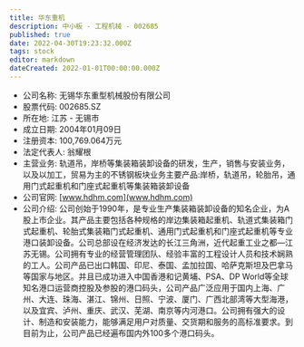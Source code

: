 ```yaml
---
title: 华东重机
description: 中小板 - 工程机械 - 002685
published: true
date: 2022-04-30T19:23:32.000Z
tags: stock
editor: markdown
dateCreated: 2022-01-01T00:00:00.000Z
---
```


- 公司名称: 无锡华东重型机械股份有限公司
- 股票代码: 002685.SZ
- 所在地: 江苏 - 无锡市
- 成立日期: 2004年01月09日
- 注册资本: 100,769.064万元
- 法定代表人: 翁耀根
- 主营业务: 轨道吊，岸桥等集装箱装卸设备的研发，生产，销售与安装业务，以及以加工，贸易为主的不锈钢板块业务主要产品:岸桥，轨道吊，轮胎吊，通用门式起重机和门座式起重机等集装箱装卸设备
- 公司官网: [www.hdhm.com](www.hdhm.com)
- 公司介绍: 公司创始于1990年，是专业生产集装箱装卸设备的知名企业，为A股上市企业。其产品主要包括各种规格的岸边集装箱起重机、轨道式集装箱门式起重机、轮胎式集装箱门式起重机、通用门式起重机和门座式起重机等专业港口装卸设备。公司总部设在经济发达的长江三角洲，近代起重工业之都—江苏无锡。公司拥有专业的经营管理团队、经验丰富的工程设计人员和技术娴熟的工人。公司产品已出口韩国、印尼、泰国、孟加拉国、哈萨克斯坦及巴拿马等国家与地区。并且已成功进入中国香港和记黄埔、PSA、DP World等全球知名港口运营商控股及参股的港口码头，公司产品广泛应用于国内上海、广州、大连、珠海、湛江、锦州、日照、宁波、厦门、广西北部湾等大型海港，以及宜宾、泸州、重庆、武汉、芜湖、南京等内河港口。公司拥有强大的设计、制造和安装能力，能够满足用户对质量、交货期和服务的高标准要求。到目前为止，公司产品已经遍布国内外100多个港口码头。


